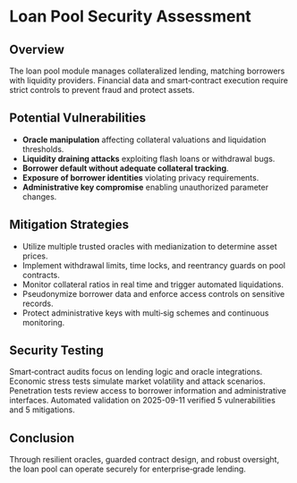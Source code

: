 # Loan Pool Security Assessment

## Overview
The loan pool module manages collateralized lending, matching borrowers with liquidity providers. Financial data and smart‑contract execution require strict controls to prevent fraud and protect assets.

## Potential Vulnerabilities
- **Oracle manipulation** affecting collateral valuations and liquidation thresholds.
- **Liquidity draining attacks** exploiting flash loans or withdrawal bugs.
- **Borrower default without adequate collateral tracking**.
- **Exposure of borrower identities** violating privacy requirements.
- **Administrative key compromise** enabling unauthorized parameter changes.

## Mitigation Strategies
- Utilize multiple trusted oracles with medianization to determine asset prices.
- Implement withdrawal limits, time locks, and reentrancy guards on pool contracts.
- Monitor collateral ratios in real time and trigger automated liquidations.
- Pseudonymize borrower data and enforce access controls on sensitive records.
- Protect administrative keys with multi‑sig schemes and continuous monitoring.

## Security Testing
Smart‑contract audits focus on lending logic and oracle integrations. Economic stress tests simulate market volatility and attack scenarios. Penetration tests review access to borrower information and administrative interfaces.
Automated validation on 2025-09-11 verified 5 vulnerabilities and 5 mitigations.

## Conclusion
Through resilient oracles, guarded contract design, and robust oversight, the loan pool can operate securely for enterprise‑grade lending.

